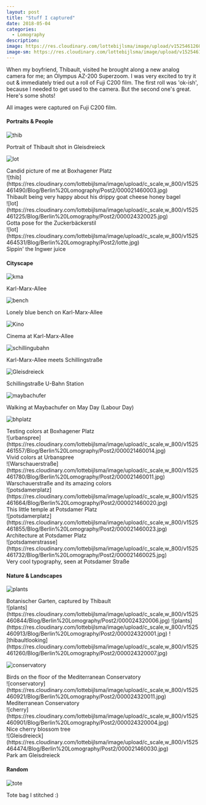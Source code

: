 ```yaml
---
layout: post
title: "Stuff I captured"
date: 2018-05-04
categories:
  - Lomography
description:
image: https://res.cloudinary.com/lottebijlsma/image/upload/v1525461260/Blog/Berlin%20Lomography/Post2/000024320007.jpg
image-sm: https://res.cloudinary.com/lottebijlsma/image/upload/v1525461260/Blog/Berlin%20Lomography/Post2/000024320007.jpg
---
```


When my boyfriend, Thibault, visited he brought along a new analog camera for me; an Olympus AZ-200 Superzoom. I was very excited to try it out & immediately tried out a roll of Fuji C200 film. The first roll was 'ok-ish', because I needed to get used to the camera. But the second one's great. Here's some shots!

All images were captured on Fuji C200 film.



#### Portraits & People

![thib](https://res.cloudinary.com/lottebijlsma/image/upload/c_scale,w_800/v1525461743/Blog/Berlin%20Lomography/Post2/000021460033.jpg)
<figcaption>Portrait of Thibault shot in Gleisdreieck</figcaption>


![lot](https://res.cloudinary.com/lottebijlsma/image/upload/c_scale,w_800/v1525461581/Blog/Berlin%20Lomography/Post2/000021460006.jpg)
<figcaption>Candid picture of me at Boxhagener Platz</figcaption>
![thib](https://res.cloudinary.com/lottebijlsma/image/upload/c_scale,w_800/v1525461490/Blog/Berlin%20Lomography/Post2/000021460003.jpg)
<figcaption>Thibault being very happy about his drippy goat cheese honey bagel </figcaption>
![lot](https://res.cloudinary.com/lottebijlsma/image/upload/c_scale,w_800/v1525461225/Blog/Berlin%20Lomography/Post2/000024320025.jpg)
<figcaption>Gotta pose for the Zuckerbäckerstil</figcaption>
![lot](https://res.cloudinary.com/lottebijlsma/image/upload/c_scale,w_800/v1525464531/Blog/Berlin%20Lomography/Post2/lotte.jpg)
<figcaption>Sippin' the Ingwer juice</figcaption>

#### Cityscape

![kma](https://res.cloudinary.com/lottebijlsma/image/upload/c_scale,w_800/v1525461377/Blog/Berlin%20Lomography/Post2/000024320020.jpg)
<figcaption>Karl-Marx-Allee</figcaption>

![bench](https://res.cloudinary.com/lottebijlsma/image/upload/c_scale,w_800/v1525461407/Blog/Berlin%20Lomography/Post2/000024320030.jpg)
<figcaption>Lonely blue bench on Karl-Marx-Allee</figcaption>

![Kino](https://res.cloudinary.com/lottebijlsma/image/upload/c_scale,w_800/v1525464713/Blog/Berlin%20Lomography/Post2/000024320029.jpg)
<figcaption>Cinema at Karl-Marx-Allee</figcaption>

![schillingubahn](https://res.cloudinary.com/lottebijlsma/image/upload/c_scale,w_800/v1525461385/Blog/Berlin%20Lomography/Post2/000024320033.jpg)
<figcaption>Karl-Marx-Allee meets Schillingstraße</figcaption>

![Gleisdreieck](https://res.cloudinary.com/lottebijlsma/image/upload/c_scale,w_800/v1525461381/Blog/Berlin%20Lomography/Post2/000024320032.jpg)
<figcaption>Schillingstraße U-Bahn Station</figcaption>


![maybachufer](https://res.cloudinary.com/lottebijlsma/image/upload/c_scale,w_800/v1525461093/Blog/Berlin%20Lomography/Post2/000024320016.jpg)
<figcaption>Walking at Maybachufer on May Day (Labour Day)</figcaption>

![bhplatz](https://res.cloudinary.com/lottebijlsma/image/upload/c_scale,w_800/v1525461554/Blog/Berlin%20Lomography/Post2/000021460009.jpg)
<figcaption>Testing colors at Boxhagener Platz</figcaption>
![urbanspree](https://res.cloudinary.com/lottebijlsma/image/upload/c_scale,w_800/v1525461557/Blog/Berlin%20Lomography/Post2/000021460014.jpg)
<figcaption>Vivid colors at Urbanspree</figcaption>
![Warschauerstraße](https://res.cloudinary.com/lottebijlsma/image/upload/c_scale,w_800/v1525461780/Blog/Berlin%20Lomography/Post2/000021460011.jpg)
<figcaption>Warschauerstraße and its amazing colors</figcaption>
![potsdamerplatz](https://res.cloudinary.com/lottebijlsma/image/upload/c_scale,w_800/v1525461664/Blog/Berlin%20Lomography/Post2/000021460020.jpg)
<figcaption>This little temple at Potsdamer Platz</figcaption>
![potsdamerplatz](https://res.cloudinary.com/lottebijlsma/image/upload/c_scale,w_800/v1525461855/Blog/Berlin%20Lomography/Post2/000021460023.jpg)
<figcaption>Architecture at Potsdamer Platz</figcaption>
![potsdamerstrasse](https://res.cloudinary.com/lottebijlsma/image/upload/c_scale,w_800/v1525461732/Blog/Berlin%20Lomography/Post2/000021460025.jpg)
<figcaption>Very cool typography, seen at Potsdamer Straße</figcaption>



#### Nature & Landscapes

![plants](https://res.cloudinary.com/lottebijlsma/image/upload/c_scale,w_800/v1525461030/Blog/Berlin%20Lomography/Post2/000024320012.jpg)
<figcaption>Botanischer Garten, captured by Thibault</figcaption>
![plants](https://res.cloudinary.com/lottebijlsma/image/upload/c_scale,w_800/v1525460844/Blog/Berlin%20Lomography/Post2/000024320006.jpg)
![plants](https://res.cloudinary.com/lottebijlsma/image/upload/c_scale,w_800/v1525460913/Blog/Berlin%20Lomography/Post2/000024320001.jpg)
![thibaultlooking](https://res.cloudinary.com/lottebijlsma/image/upload/c_scale,w_800/v1525461260/Blog/Berlin%20Lomography/Post2/000024320007.jpg)

![conservatory](https://res.cloudinary.com/lottebijlsma/image/upload/c_scale,w_800/v1525461100/Blog/Berlin%20Lomography/Post2/000024320010.jpg)
<figcaption>Birds on the floor of the Mediterranean Conservatory</figcaption>
![conservatory](https://res.cloudinary.com/lottebijlsma/image/upload/c_scale,w_800/v1525460921/Blog/Berlin%20Lomography/Post2/000024320011.jpg)
<figcaption>Mediterranean Conservatory</figcaption>
![cherry](https://res.cloudinary.com/lottebijlsma/image/upload/c_scale,w_800/v1525460901/Blog/Berlin%20Lomography/Post2/000024320004.jpg)
<figcaption>Nice cherry blossom tree</figcaption>
![Gleisdreieck](https://res.cloudinary.com/lottebijlsma/image/upload/c_scale,w_800/v1525464474/Blog/Berlin%20Lomography/Post2/000021460030.jpg)
<figcaption>Park am Gleisdreieck</figcaption>


#### Random

![tote](https://res.cloudinary.com/lottebijlsma/image/upload/c_scale,w_800/v1525461883/Blog/Berlin%20Lomography/Post2/000021460034.jpg)
<figcaption>Tote bag I stitched :)</figcaption>
